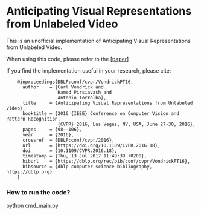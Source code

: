 Anticipating Visual Representations from Unlabeled Video
============

This is an unofficial implementation of Anticipating Visual Representations from Unlabeled Video.

When using this code, please refer to the [[paper]](https://www.cv-foundation.org/openaccess/content_cvpr_2016/papers/Vondrick_Anticipating_Visual_Representations_CVPR_2016_paper.pdf)<br/>

If you find the implementation useful in your research, please cite:

        @inproceedings{DBLP:conf/cvpr/VondrickPT16,
          author    = {Carl Vondrick and
                       Hamed Pirsiavash and
                       Antonio Torralba},
          title     = {Anticipating Visual Representations from Unlabeled Video},
          booktitle = {2016 {IEEE} Conference on Computer Vision and Pattern Recognition,
                       {CVPR} 2016, Las Vegas, NV, USA, June 27-30, 2016},
          pages     = {98--106},
          year      = {2016},
          crossref  = {DBLP:conf/cvpr/2016},
          url       = {https://doi.org/10.1109/CVPR.2016.18},
          doi       = {10.1109/CVPR.2016.18},
          timestamp = {Thu, 13 Jul 2017 11:49:39 +0200},
          biburl    = {https://dblp.org/rec/bib/conf/cvpr/VondrickPT16},
          bibsource = {dblp computer science bibliography, https://dblp.org}
        }
        
### How to run the code?

python cmd_main.py
